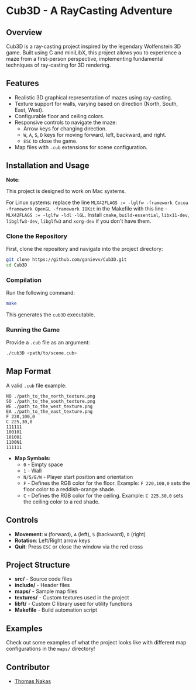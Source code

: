 # Cub3D - A RayCasting Adventure

## Overview
Cub3D is a ray-casting project inspired by the legendary Wolfenstein 3D game. Built using C and miniLibX, this project allows you to experience a maze from a first-person perspective, implementing fundamental techniques of ray-casting for 3D rendering.

## Features
- Realistic 3D graphical representation of mazes using ray-casting.
- Texture support for walls, varying based on direction (North, South, East, West).
- Configurable floor and ceiling colors.
- Responsive controls to navigate the maze:
  - Arrow keys for changing direction.
  - `W`, `A`, `S`, `D` keys for moving forward, left, backward, and right.
  - `ESC` to close the game.
- Map files with `.cub` extensions for scene configuration.

## Installation and Usage
**Note:**

This project is designed to work on Mac systems.

For Linux systems: replace the line `MLX42FLAGS := -lglfw -framework Cocoa -framework OpenGL -framework IOKit` in the Makefile with this line - `MLX42FLAGS := -lglfw -ldl -lGL`. Install `cmake`, `build-essential`, `libx11-dev`, `libglfw3-dev`, `libglfw3` and `xorg-dev` if you don't have them.
### Clone the Repository
First, clone the repository and navigate into the project directory:
```bash
git clone https://github.com/ganievv/Cub3D.git
cd Cub3D
```
### Compilation
Run the following command:
```bash
make
```
This generates the `cub3D` executable.

### Running the Game
Provide a `.cub` file as an argument:
```bash
./cub3D <path/to/scene.cub>
```

## Map Format
A valid `.cub` file example:
```
NO ./path_to_the_north_texture.png
SO ./path_to_the_south_texture.png
WE ./path_to_the_west_texture.png
EA ./path_to_the_east_texture.png
F 220,100,0
C 225,30,0
111111
100101
101001
1100N1
111111
```

- **Map Symbols:**
  - `0` - Empty space
  - `1` - Wall
  - `N/S/E/W` - Player start position and orientation
  - `F` - Defines the RGB color for the floor. Example: `F 220,100,0` sets the floor color to a reddish-orange shade.
  - `C` - Defines the RGB color for the ceiling. Example: `C 225,30,0` sets the ceiling color to a red shade.

## Controls
- **Movement**: `W` (forward), `A` (left), `S` (backward), `D` (right)
- **Rotation**: Left/Right arrow keys
- **Quit**: Press `ESC` or close the window via the red cross

## Project Structure
- **src/** - Source code files
- **include/** - Header files
- **maps/** - Sample map files
- **textures/** - Custom textures used in the project
- **libft/** - Custom C library used for utility functions
- **Makefile** - Build automation script

## Examples
Check out some examples of what the project looks like with different map configurations in the `maps/` directory!

## Contributor

- [Thomas Nakas](link-to-profile)
